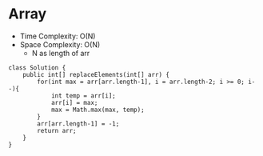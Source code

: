 # Array
* Time Complexity: O(N)
* Space Complexity: O(N)
    * N as length of arr
```
class Solution {
    public int[] replaceElements(int[] arr) {
        for(int max = arr[arr.length-1], i = arr.length-2; i >= 0; i--){
            int temp = arr[i];
            arr[i] = max;
            max = Math.max(max, temp);
        }
        arr[arr.length-1] = -1;
        return arr;
    }
}
```